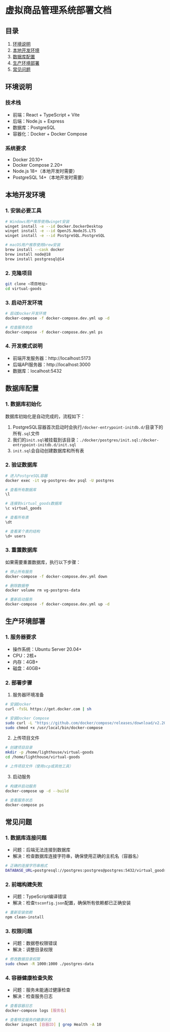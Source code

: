 # 虚拟商品管理系统部署文档

## 目录
1. [环境说明](#环境说明)
2. [本地开发环境](#本地开发环境)
3. [数据库配置](#数据库配置)
4. [生产环境部署](#生产环境部署)
5. [常见问题](#常见问题)

## 环境说明

### 技术栈
- 前端：React + TypeScript + Vite
- 后端：Node.js + Express
- 数据库：PostgreSQL
- 容器化：Docker + Docker Compose

### 系统要求
- Docker 20.10+
- Docker Compose 2.20+
- Node.js 18+（本地开发时需要）
- PostgreSQL 14+（本地开发时需要）

## 本地开发环境

### 1. 安装必要工具
```bash
# Windows用户推荐使用winget安装
winget install -e --id Docker.DockerDesktop
winget install -e --id OpenJS.NodeJS.LTS
winget install -e --id PostgreSQL.PostgreSQL

# macOS用户推荐使用brew安装
brew install --cask docker
brew install node@18
brew install postgresql@14
```

### 2. 克隆项目
```bash
git clone <项目地址>
cd virtual-goods
```

### 3. 启动开发环境
```bash
# 启动Docker开发环境
docker-compose -f docker-compose.dev.yml up -d

# 检查服务状态
docker-compose -f docker-compose.dev.yml ps
```

### 4. 开发模式说明
- 前端开发服务器：http://localhost:5173
- 后端API服务器：http://localhost:3000
- 数据库：localhost:5432

## 数据库配置

### 1. 数据库初始化
数据库初始化是自动完成的，流程如下：
1. PostgreSQL容器首次启动时会执行`/docker-entrypoint-initdb.d/`目录下的所有`.sql`文件
2. 我们的`init.sql`被挂载到该目录：`./docker/postgres/init.sql:/docker-entrypoint-initdb.d/init.sql`
3. `init.sql`会自动创建数据库和所有表

### 2. 验证数据库
```bash
# 进入PostgreSQL容器
docker exec -it vg-postgres-dev psql -U postgres

# 查看所有数据库
\l

# 连接到virtual_goods数据库
\c virtual_goods

# 查看所有表
\dt

# 查看某个表的结构
\d+ users
```

### 3. 重置数据库
如果需要重置数据库，执行以下步骤：
```bash
# 停止所有服务
docker-compose -f docker-compose.dev.yml down

# 删除数据卷
docker volume rm vg-postgres-data

# 重新启动服务
docker-compose -f docker-compose.dev.yml up -d
```

## 生产环境部署

### 1. 服务器要求
- 操作系统：Ubuntu Server 20.04+
- CPU：2核+
- 内存：4GB+
- 磁盘：40GB+

### 2. 部署步骤
1. 服务器环境准备
```bash
# 安装Docker
curl -fsSL https://get.docker.com | sh

# 安装Docker Compose
sudo curl -L "https://github.com/docker/compose/releases/download/v2.20.0/docker-compose-$(uname -s)-$(uname -m)" -o /usr/local/bin/docker-compose
sudo chmod +x /usr/local/bin/docker-compose
```

2. 上传项目文件
```bash
# 创建项目目录
mkdir -p /home/lighthouse/virtual-goods
cd /home/lighthouse/virtual-goods

# 上传项目文件（使用scp或其他工具）
```

3. 启动服务
```bash
# 构建并启动服务
docker-compose up -d --build

# 查看服务状态
docker-compose ps
```

## 常见问题

### 1. 数据库连接问题
- 问题：后端无法连接到数据库
- 解决：检查数据库连接字符串，确保使用正确的主机名（容器名）
```bash
# 正确的连接字符串格式
DATABASE_URL=postgresql://postgres:postgres@postgres:5432/virtual_goods
```

### 2. 前端构建失败
- 问题：TypeScript编译错误
- 解决：检查`tsconfig.json`配置，确保所有依赖都已正确安装
```bash
# 重新安装依赖
npm clean-install
```

### 3. 权限问题
- 问题：数据卷权限错误
- 解决：调整目录权限
```bash
# 修改数据目录权限
sudo chown -R 1000:1000 ./postgres-data
```

### 4. 容器健康检查失败
- 问题：服务未能通过健康检查
- 解决：检查服务日志
```bash
# 查看容器日志
docker-compose logs [服务名]

# 查看特定服务的健康状态
docker inspect [容器ID] | grep Health -A 10